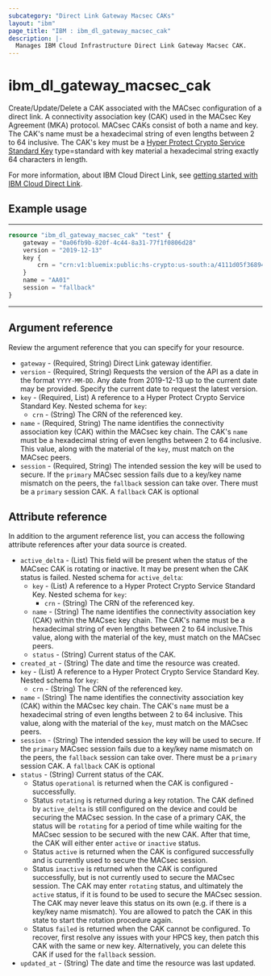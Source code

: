 ```yaml
---
subcategory: "Direct Link Gateway Macsec CAKs"
layout: "ibm"
page_title: "IBM : ibm_dl_gateway_macsec_cak"
description: |-
  Manages IBM Cloud Infrastructure Direct Link Gateway Macsec CAK.
---
```


# ibm_dl_gateway_macsec_cak

Create/Update/Delete a CAK associated with the MACsec configuration of a direct link.
A connectivity association key (CAK) used in the MACsec Key Agreement (MKA) protocol. MACsec CAKs consist of both a name and key. The CAK's name must be a hexadecimal string of even lengths between 2 to 64 inclusive. The CAK's key must be a [Hyper Protect Crypto Service Standard Key](https://cloud.ibm.com/docs/hs-crypto?topic=hs-crypto-get-started) type=standard with key material a hexadecimal string exactly 64 characters in length.

For more information, about IBM Cloud Direct Link, see [getting started with IBM Cloud Direct Link](https://cloud.ibm.com/docs/dl?topic=dl-get-started-with-ibm-cloud-dl).


## Example usage

---
```terraform
resource "ibm_dl_gateway_macsec_cak" "test" {
    gateway = "0a06fb9b-820f-4c44-8a31-77f1f0806d28"
    version = "2019-12-13"
    key {
        crn = "crn:v1:bluemix:public:hs-crypto:us-south:a/4111d05f36894e3cb9b46a43556d9000:abc111b8-37aa-4034-9def-f2607c87aaaa:key:bbb222bc-430a-4de9-9aad-84e5bb022222"
    }
    name = "AA01"
    session = "fallback"
}
```
---
## Argument reference
Review the argument reference that you can specify for your resource. 

- `gateway` - (Required, String) Direct Link gateway identifier.
- `version` - (Required, String) Requests the version of the API as a date in the format `YYYY-MM-DD`. Any date from 2019-12-13 up to the current date may be provided. Specify the current date to request the latest version.
- `key` - (Required, List) A reference to a Hyper Protect Crypto Service Standard Key.
    Nested schema for `key`:
    - `crn` - (String) The CRN of the referenced key.
- `name` - (Required, String) The name identifies the connectivity association key (CAK) within the MACsec key chain. The CAK's `name` must be a hexadecimal string of even lengths between 2 to 64 inclusive. This value, along with the material of the `key`, must match on the MACsec peers.
- `session` - (Required, String) The intended session the key will be used to secure. If the `primary` MACsec session fails due to a key/key name mismatch on the peers, the `fallback` session can take over. There must be a `primary` session CAK. A `fallback` CAK is optional


## Attribute reference
In addition to the argument reference list, you can access the following attribute references after your data source is created.


- `active_delta` - (List) This field will be present when the status of the MACsec CAK is rotating or inactive. It may be present when the CAK status is failed.
    Nested schema for `active_delta`:
    - `key` - (List) A reference to a Hyper Protect Crypto Service Standard Key.
        Nested schema for `key`:
        - `crn` - (String) The CRN of the referenced key.
    - `name` - (String) The name identifies the connectivity association key (CAK) within the MACsec key chain. The CAK's name must be a hexadecimal string of even lengths between 2 to 64 inclusive.This value, along with the material of the key, must match on the MACsec peers.
    - `status` - (String) Current status of the CAK.
- `created_at` - (String) The date and time the resource was created.
- `key` - (List) A reference to a Hyper Protect Crypto Service Standard Key.
    Nested schema for `key`:
    - `crn` - (String) The CRN of the referenced key.
- `name` - (String) The name identifies the connectivity association key (CAK) within the MACsec key chain. The CAK's `name` must be a hexadecimal string of even lengths between 2 to 64 inclusive. This value, along with the material of the `key`, must match on the MACsec peers.
- `session` - (String) The intended session the key will be used to secure. If the `primary` MACsec session fails due to a key/key name mismatch on the peers, the `fallback` session can take over. There must be a `primary` session CAK. A `fallback` CAK is optional
- `status` - (String) Current status of the CAK.
    - Status `operational` is returned when the CAK is configured - successfully.
    - Status `rotating` is returned during a key rotation. The CAK defined by `active_delta` is still configured on the device and could be securing the MACsec session. In the case of a primary CAK, the status will be `rotating` for a period of time while waiting for the MACsec session to be secured with the new CAK. After that time, the CAK will either enter `active` or `inactive` status.
    - Status `active` is returned when the CAK is configured successfully and is currently used to secure the MACsec session.
    - Status `inactive` is returned when the CAK is configured successfully, but is not currently used to secure the MACsec session. The CAK may enter `rotating` status, and ultimately the `active` status, if it is found to be used to secure the MACsec session. The CAK may never leave this status on its own (e.g. if there is a key/key name mismatch). You are allowed to patch the CAK in this state to start the rotation procedure again.
    - Status `failed` is returned when the CAK cannot be configured. To recover, first resolve any issues with your HPCS key, then patch this CAK with the same or new key. Alternatively, you can delete this CAK if used for the `fallback` session.
- `updated_at` - (String) The date and time the resource was last updated.
